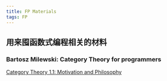 ```yaml
---
title: FP Materials
tags: FP
---
```


## 用来囤函数式编程相关的材料

<!--more-->

### Bartosz Milewski: Category Theory for programmers 
[Category Theory 1.1: Motivation and Philosophy](https://www.youtube.com/watch?v=I8LbkfSSR58&list=PLHDvRM-WxsQ799vS6J6kj3ZEgp98PBNEf&index=1&t=10s)

